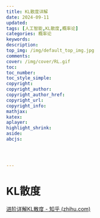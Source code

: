 ```yaml
---
title: KL散度详解
date: 2024-09-11
updated:
tags: [人工智能,KL散度,概率论]
categories: 概率论
keywords:
description:
top_img: /img/default_top_img.jpg
comments:
cover: /img/cover/RL.gif
toc:
toc_number:
toc_style_simple:
copyright:
copyright_author:
copyright_author_href:
copyright_url:
copyright_info:
mathjax:
katex:
aplayer:
highlight_shrink:
aside:
abcjs:




---
```




# KL散度

[进阶详解KL散度 - 知乎 (zhihu.com)](https://zhuanlan.zhihu.com/p/372835186)